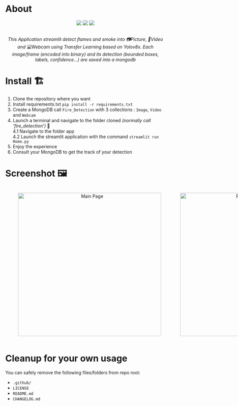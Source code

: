 # About
<div align="center">
  <img src="https://img.shields.io/badge/python-3.10-blue.svg" />
  <img src="https://static.streamlit.io/badges/streamlit_badge_black_white.svg" />
  <img src="https://img.shields.io/badge/MongoDB-4EA94B?style=for-the-badge&logo=mongodb&logoColor=white" />
  
  </br>
  </br> 
  <p><i>This Application streamlit detect flames and smoke into 📷Picture, 🎥Video and 💻Webcam using Transfer Learning based on Yolov8x.
        Each image/frame (encoded into binary) and its detection (bounded boxes, labels, confidence...) are saved into a mongodb
  </i></p>
</div> 

# Install 🏗
1. Clone the repository where you want 
2. Install requirements.txt ``pip install -r requirements.txt``
3. Create a MongoDB call ``Fire_Detection`` with 3 collections : ``Image``, ``Video`` and ``Webcam``
4. Launch a terminal and navigate to the folder cloned *(normally call 'fire_detection')* 🫠  
  4.1 Navigate to the folder app  
  4.2 Launch the streamlit application with the command ``streamlit run Home.py``
5. Enjoy the experience
6. Consult your MongoDB to get the track of your detection

# Screenshot 🖼
<div style="display: flex;" align="center">
  <figure style="margin-right: 20px;">
    <img width="450" alt="Main Page" src="https://github.com/CharleyDL/fire_detection/assets/21961841/0169773f-3468-4c96-805b-3430909a63b4">
  </figure>
  
  <figure>
    <img width="450" alt="Picture Detection" src="https://github.com/CharleyDL/fire_detection/assets/21961841/0992918f-4749-48bf-9e79-9043cc1f6cb3">
  </figure>
  
  <figure>
    <img width="450" alt="Picture Detection" src="https://github.com/CharleyDL/fire_detection/assets/21961841/ad44b85f-51d6-4fe9-aa0e-7b197e5b1335">
  </figure>
  
  <figure>
    <img width="450" alt="Picture Detection" src="https://github.com/CharleyDL/fire_detection/assets/21961841/dca6d4c8-4198-4ee7-8e01-9f120f2dcde9">
  </figure>
</div>


# Cleanup for your own usage

You can safely remove the following files/folders from repo root:

- `.github/`
- `LICENSE`
- `README.md`
- `CHANGELOG.md`
